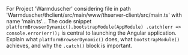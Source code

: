 For Project 'Warmduscher' considering file in path 'Warmduscher/thclient/src/main/www/thserver-client/src/main.ts' with name 'main.ts'... 
The code snippet `platformBrowserDynamic().bootstrapModule(AppModule) .catch(err => console.error(err));` is central to launching the Angular application.  Explain what `platformBrowserDynamic()` does, what `bootstrapModule()` achieves, and why the `.catch()` block is important.